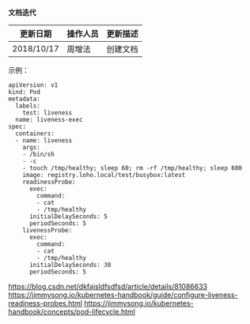 **文档迭代**

|  更新日期 | 操作人员  | 更新描述  |
| ------------ | ------------ | ------------ |
|  2018/10/17 |周增法    | 创建文档  |

示例：
```
apiVersion: v1
kind: Pod
metadata:
  labels:
    test: liveness
  name: liveness-exec
spec:
  containers:
  - name: liveness
    args:
    - /bin/sh
    - -c
    - touch /tmp/healthy; sleep 60; rm -rf /tmp/healthy; sleep 600
    image: registry.loho.local/test/busybox:latest
    readinessProbe:
      exec:
        command:
        - cat
        - /tmp/healthy
      initialDelaySeconds: 5
      periodSeconds: 5
    livenessProbe:
      exec:
        command:
        - cat
        - /tmp/healthy
      initialDelaySeconds: 30
      periodSeconds: 5
```

https://blog.csdn.net/dkfajsldfsdfsd/article/details/81086633
https://jimmysong.io/kubernetes-handbook/guide/configure-liveness-readiness-probes.html
https://jimmysong.io/kubernetes-handbook/concepts/pod-lifecycle.html
